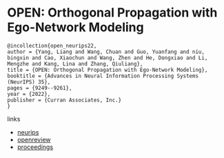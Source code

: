 # OPEN: Orthogonal Propagation with Ego-Network Modeling

```
@incollection{open_neurips22,
author = {Yang, Liang and Wang, Chuan and Guo, Yuanfang and niu, bingxin and Cao, Xiaochun and Wang, Zhen and He, Dongxiao and Li, Mengzhe and Kang, Lina and Zhang, Qiuliang},
title = {OPEN: Orthogonal Propagation with Ego-Network Modeling},
booktitle = {Advances in Neural Information Processing Systems (NeurIPS) 35},
pages = {9249--9261},
year = {2022},
publisher = {Curran Associates, Inc.}
}
```

links
- [neurips](https://nips.cc/Conferences/2022/Schedule?showEvent=53793)
- [openreview](https://openreview.net/forum?id=G25uStbmC7)
- [proceedings](https://papers.nips.cc//paper_files/paper/2022/hash/3c2b60a3f269c404e9329ee119f2d34a-Abstract-Conference.html)

